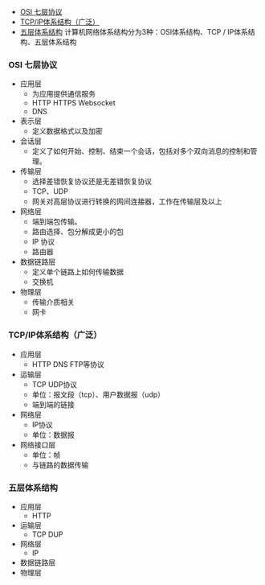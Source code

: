 
- [OSI 七层协议](#osi-七层协议)
- [TCP/IP体系结构（广泛）](#tcpip体系结构广泛)
- [五层体系结构](#五层体系结构)
计算机网络体系结构分为3种：OSI体系结构、TCP / IP体系结构、五层体系结构

### OSI 七层协议
 - 应用层
   - 为应用提供通信服务
   - HTTP HTTPS Websocket
   - DNS
 - 表示层
   - 定义数据格式以及加密
 - 会话层
   - 定义了如何开始、控制、结束一个会话，包括对多个双向消息的控制和管理。
 - 传输层
   - 选择差错恢复协议还是无差错恢复协议
   - TCP、UDP
   - 网关对高层协议进行转换的网间连接器，工作在传输层及以上
 - 网络层
   - 端到端包传输。
   - 路由选择、包分解成更小的包
   - IP 协议
   - 路由器
 - 数据链路层
   - 定义单个链路上如何传输数据
   - 交换机
 - 物理层
   - 传输介质相关
   - 网卡


### TCP/IP体系结构（广泛）
- 应用层
  - HTTP DNS FTP等协议
- 运输层
  - TCP UDP协议
  - 单位：报文段（tcp）、用户数据报（udp）
  - 端到端的链接
- 网络层
  - IP协议
  - 单位：数据报
- 网络接口层
  - 单位：帧
  - 与链路的数据传输

### 五层体系结构

- 应用层
  - HTTP
- 运输层
  - TCP DUP
- 网络层
  - IP
- 数据链路层
- 物理层
